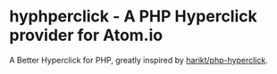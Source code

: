 # hyphperclick - A PHP Hyperclick provider for Atom.io

A Better Hyperclick for PHP, greatly inspired by [harikt/php-hyperclick](https://github.com/harikt/php-hyperclick).
